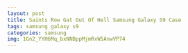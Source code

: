 ```yaml
---
layout: post
title: Saints Row Gat Out Of Hell Samsung Galaxy S9 Case
tags: samsung galaxy s9
categories: samsung
img: 1Gn2_YYH6Mq_bxNNBppMjmRxW5AnwVP74
---
```

